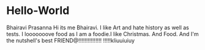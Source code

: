 # Hello-World
Bhairavi Prasanna
Hi its me Bhairavi. I like Art and hate history as well as tests. I looooooove food as I am a foodie.I like Christmas. And Food. And I'm the nutshell's best FRIEND@!!!!!!!!!!!!!!!  !!!!!kliuuiuiuy
